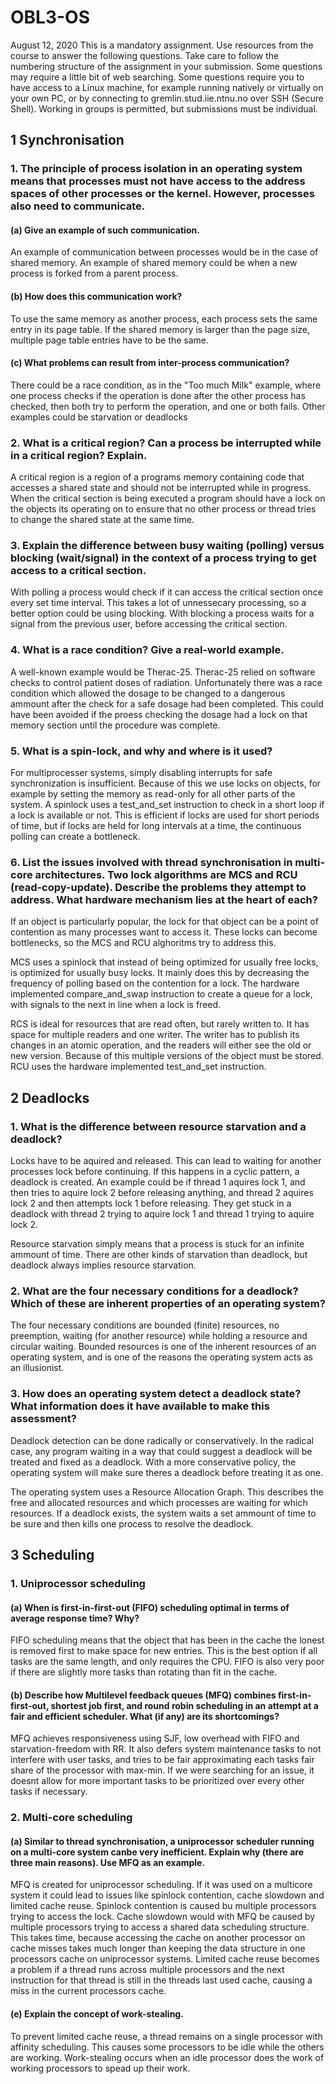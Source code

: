 # OBL3-OS

August 12, 2020
This is a mandatory assignment. Use resources from the course to answer the following questions. Take
care to follow the numbering structure of the assignment in your submission. Some questions
may require a little bit of web searching. Some questions require you to have access to a Linux machine,
for example running natively or virtually on your own PC, or by connecting to gremlin.stud.iie.ntnu.no
over SSH (Secure Shell). Working in groups is permitted, but submissions must be individual.

## 1 Synchronisation
### 1. The principle of process isolation in an operating system means that processes must not have access to the address spaces of other processes or the kernel. However, processes also need to communicate.
#### (a) Give an example of such communication.

An example of communication between processes would be in the case of shared memory. An example of shared memory could be when a new process is forked from a parent process.

#### (b) How does this communication work?

To use the same memory as another process, each process sets the same entry in its page table. If the shared memory is larger than the page size, multiple page table entries have to be the same.

#### \(c) What problems can result from inter-process communication?

There could be a race condition, as in the "Too much Milk" example, where one process checks if the operation is done after the other process has checked, then both try to perform the operation, and one or both fails. Other examples could be starvation or deadlocks

### 2. What is a critical region? Can a process be interrupted while in a critical region? Explain.

A critical region is a region of a programs memory containing code that accesses a shared state and should not be interrupted while in progress. When the critical section is being executed a program should have a lock on the objects its operating on to ensure that no other process or thread tries to change the shared state at the same time.

### 3. Explain the difference between busy waiting (polling) versus blocking (wait/signal) in the context of a process trying to get access to a critical section.

With polling a process would check if it can access the critical section once every set time interval. This takes a lot of unnessecary processing, so a better option could be using blocking. With blocking a process waits for a signal from the previous user, before accessing the critical section.

### 4. What is a race condition? Give a real-world example.

A well-known example would be Therac-25. Therac-25 relied on software checks to control patient doses of radiation. Unfortunately there was a race condition which allowed the dosage to be changed to a dangerous ammount after the check for a safe dosage had been completed. This could have been avoided if the proess checking the dosage had a lock on that memory section until the procedure was complete.

### 5. What is a spin-lock, and why and where is it used?

For multiprocesser systems, simply disabling interrupts for safe synchronization is insufficient. Because of this we use locks on objects, for example by setting the memory as read-only for all other parts of the system. A spinlock uses a test_and_set instruction to check in a short loop if a lock is available or not. This is efficient if locks are used for short periods of time, but if locks are held for long intervals at a time, the continuous polling can create a bottleneck.

### 6. List the issues involved with thread synchronisation in multi-core architectures. Two lock algorithms are MCS and RCU (read-copy-update). Describe the problems they attempt to address. What hardware mechanism lies at the heart of each?

If an object is particularly popular, the lock for that object can be a point of contention as many processes want to access it. These locks can become bottlenecks, so the MCS and RCU alghoritms try to address this.

MCS uses a spinlock that instead of being optimized for usually free locks, is optimized for usually busy locks. It mainly does this by decreasing the frequency of polling based on the contention for a lock. The hardware implemented compare_and_swap instruction to create a queue for a lock, with signals to the next in line when a lock is freed.

RCS is ideal for resources that are read often, but rarely written to. It has space for multiple readers and one writer. The writer has to publish its changes in an atomic operation, and the readers will either see the old or new version. Because of this multiple versions of the object must be stored. RCU uses the hardware implemented test_and_set instruction. 

## 2 Deadlocks
### 1. What is the difference between resource starvation and a deadlock?

Locks have to be aquired and released. This can lead to waiting for another processes lock before continuing. If this happens in a cyclic pattern, a deadlock is created. An example could be if thread 1 aquires lock 1, and then tries to aquire lock 2 before releasing anything, and thread 2 aquires lock 2 and then attempts lock 1 before releasing. They get stuck in a deadlock with thread 2 trying to aquire lock 1 and thread 1 trying to aquire lock 2.

Resource starvation simply means that a process is stuck for an infinite ammount of time. There are other kinds of starvation than deadlock, but deadlock always implies resource starvation.

### 2. What are the four necessary conditions for a deadlock? Which of these are inherent properties of an operating system?

The four necessary conditions are bounded (finite) resources, no preemption, waiting (for another resource) while holding a resource and circular waiting. Bounded resources is one of the inherent resources of an operating system, and is one of the reasons the operating system acts as an illusionist.

### 3. How does an operating system detect a deadlock state? What information does it have available to make this assessment?

Deadlock detection can be done radically or conservatively. In the radical case, any program waiting in a way that could suggest a deadlock will be treated and fixed as a deadlock. With a more conservative policy, the operating system will make sure theres a deadlock before treating it as one.

The operating system uses a Resource Allocation Graph. This describes the free and allocated resources and which processes are waiting for which resources. If a deadlock exists, the system waits a set ammount of time to be sure and then kills one process to resolve the deadlock.

## 3 Scheduling
### 1. Uniprocessor scheduling
#### (a) When is first-in-first-out (FIFO) scheduling optimal in terms of average response time? Why?

FIFO scheduling means that the object that has been in the cache the lonest is removed first to make space for new entries. This is the best option if all tasks are the same length, and only requires the CPU. FIFO is also very poor if there are slightly more tasks than rotating than fit in the cache.

#### (b) Describe how Multilevel feedback queues (MFQ) combines first-in-first-out, shortest job first, and round robin scheduling in an attempt at a fair and efficient scheduler. What (if any) are its shortcomings?

MFQ achieves responsiveness using SJF, low overhead with FIFO and starvation-freedom with RR. It also defers system maintenance tasks to not interfere with user tasks, and tries to be fair approximating each tasks fair share of the processor with max-min. If we were searching for an issue, it doesnt allow for more important tasks to be prioritized over every other tasks if necessary.

### 2. Multi-core scheduling
#### (a) Similar to thread synchronisation, a uniprocessor scheduler running on a multi-core system canbe very inefficient. Explain why (there are three main reasons). Use MFQ as an example.

MFQ is created for uniprocessor scheduling. If it was used on a multicore system it could lead to issues like spinlock contention, cache slowdown and limited cache reuse. Spinlock contention is caused bu multiple processors trying to access the lock. Cache slowdown would with MFQ be caused by multiple processors trying to access a shared data scheduling structure. This takes time, because accessing the cache on another processor on cache misses takes much longer than keeping the data structure in one processors cache on uniprocessor systems. Limited cache reuse becomes a problem if a thread runs across multiple processors and the next instruction for that thread is still in the threads last used cache, causing a miss in the current processors cache.

#### (e) Explain the concept of work-stealing.

To prevent limited cache reuse, a thread remains on a single processor with affinity scheduling. This causes some processors to be idle while the others are working. Work-stealing occurs when an idle processor does the work of working processors to spead up their work.




